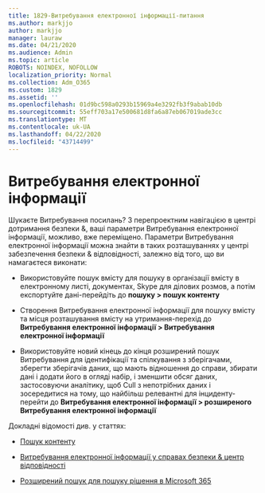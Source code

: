 ```yaml
---
title: 1829-Витребування електронної інформації-питання
ms.author: markjjo
author: markjjo
manager: lauraw
ms.date: 04/21/2020
ms.audience: Admin
ms.topic: article
ROBOTS: NOINDEX, NOFOLLOW
localization_priority: Normal
ms.collection: Adm_O365
ms.custom: 1829
ms.assetid: ''
ms.openlocfilehash: 01d9bc598a0293b15969a4e3292fb3f9abab10db
ms.sourcegitcommit: 55eff703a17e500681d8fa6a87eb067019ade3cc
ms.translationtype: MT
ms.contentlocale: uk-UA
ms.lasthandoff: 04/22/2020
ms.locfileid: "43714499"
---
```

# <a name="ediscovery-issues"></a>Витребування електронної інформації

Шукаєте Витребування посилань? З перепроектним навігацією в центрі дотримання безпеки &, ваші параметри Витребування електронної інформації, можливо, вже переміщено.  Параметри Витребування електронної інформації можна знайти в таких розташуваннях у центрі забезпечення безпеки & відповідності, залежно від того, що ви намагаєтеся виконати:

- Використовуйте пошук вмісту для пошуку в організації вмісту в електронному листі, документах, Skype для ділових розмов, а потім експортуйте дані-перейдіть до **пошуку > пошук контенту**

- Створення Витребування електронної інформації для пошуку вмісту та місця розташування вмісту на утримання-перехід до **Витребування електронної інформації > Витребування електронної інформації**

- Використовуйте новий кінець до кінця розширений пошук Витребування для ідентифікації та спілкування з зберігачами, зберегти зберігачів даних, що мають відношення до справи, збирати дані і додати його в огляді набір, і зменшити обсяг даних, застосовуючи аналітику, щоб Cull з непотрібних даних і зосередитися на тому, що найбільш релевантні для інциденту-перейти до **Витребування електронної інформації > розширеного Витребування електронної інформації**

Докладні відомості див. у статтях:

- [Пошук контенту](https://docs.microsoft.com/office365/securitycompliance/content-search)

- [Витребування електронної інформації у справах безпеки & центр відповідності](https://docs.microsoft.com/office365/securitycompliance/ediscovery-cases)

- [Розширений пошук для пошуку рішення в Microsoft 365](https://docs.microsoft.com/office365/securitycompliance/compliance20/overview-ediscovery-20)
